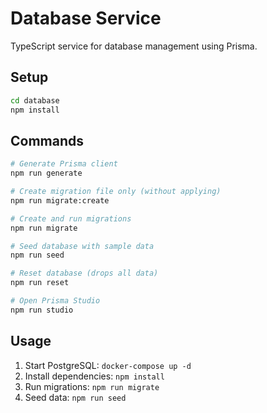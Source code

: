 # Database Service

TypeScript service for database management using Prisma.

## Setup

```bash
cd database
npm install
```

## Commands

```bash
# Generate Prisma client
npm run generate

# Create migration file only (without applying)
npm run migrate:create

# Create and run migrations
npm run migrate

# Seed database with sample data
npm run seed

# Reset database (drops all data)
npm run reset

# Open Prisma Studio
npm run studio
```

## Usage

1. Start PostgreSQL: `docker-compose up -d`
2. Install dependencies: `npm install`
3. Run migrations: `npm run migrate`
4. Seed data: `npm run seed`